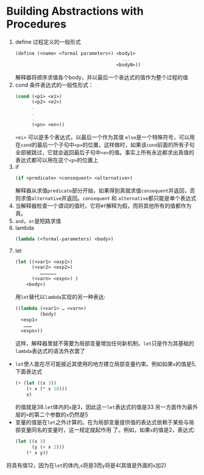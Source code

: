 # Building Abstractions with Procedures

1. define
   过程定义的一般形式
    ```Scheme
    (define (<name> <formal parameters>) <body1>                                           <body2>
                                           ...
                                         <bodyN>))
    ```
   解释器将顺序求值各个body，并以最后一个表达式的值作为整个过程的值
2. cond
    条件表达式的一般性形式：
    ```Scheme
    (cond (<p1> <e1>)
          (<p2> <e2>)
          .
          .
          .
          (<pn> <en>))
    ```
    `<ei>` 可以是多个表达式，以最后一个作为其值
    `else`是一个特殊符号，可以用在`cond`的最后一个子句中`<p>`的位置，这样做时，如果该`cond`前面的所有子句全部被跳过，它就会返回最后子句中`<e>`的值。事实上所有永远都求出真值的表达式都可以用在这个`<p>`的位置上
3. if
    ```Scheme
    (if <predicate> <consequent> <alternative>)
    ```
    解释器从求值`predicate`部分开始，如果得到真就求值`consequent`并返回，否则求值`alternative`并返回。`consequent` 和 `alternative`都只能是单个表达式
4. 当解释器检查一个谓词的值时，它将`#f`解释为假，而将其他所有的值都作为真。
5. `and`，`or`是短路求值
6. lambda
    ```Scheme
    (lambda (<formal-parameters) <body>)
    ```
7. let
    ```Scheme
    (let ((<var1> <exp1>)
          (<var2> <exp2>)
             ………………
          (<varn> <expn>) )
        <body>)
    ```
    用`let`替代以`lambda`实现的另一种表达:
    ```Scheme
    ((lambda (<var1> … <varn>)
             (body)
      <exp1>
       ………
      <expn>))
    ```
    这样，解释器里就不需要为局部变量增加任何新机制。`let`只是作为其基础的`lambda`表达式的语法外衣罢了
* `let`使人能在尽可能接近其使用的地方建立局部变量约束。例如如果`x`的值是5, 下面表达式
    ```Scheme
    (+ (let ((x 3))
        (+ x (* x 10)))
        x)
    ```
    的值就是38.`let`体内的`x`是3，因此这一`let`表达式的值是33.另一方面作为最外层的`+`的第二个参数的`x`仍然是5
* 变量的值是在`let`之外计算的。在为局部变量提供值的表达式依赖于某些与局部变量同名的变量时，这一规定就起作用    了。例如，如果`x`的值是2，表达式:
    ```Scheme
    (let ((x 3)
          (y (+ x 2)))
        (* x y))
    ```
将具有值12，因为在`let`的体内,`x`将是3而`y`将是4(其值是外面的`x`加2)
